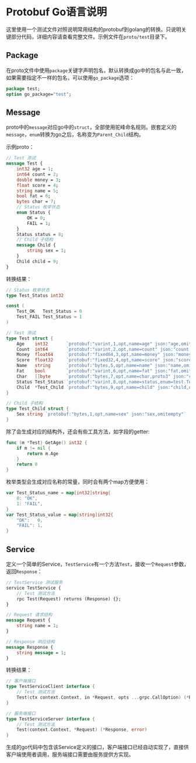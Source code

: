# Protobuf Go语言说明

这里使用一个测试文件对照说明常用结构的protobuf到golang的转换。只说明关键部分代码，详细内容请查看完整文件。示例文件在`proto/test`目录下。


## Package

在proto文件中使用`package`关键字声明包名，默认转换成go中的包名与此一致，如果需要指定不一样的包名，可以使用`go_package`选项：

```protobuf
package test;
option go_package="test";
```

## Message

proto中的`message`对应go中的`struct`，全部使用驼峰命名规则。嵌套定义的`message`，`enum`转换为go之后，名称变为`Parent_Child`结构。

示例proto：

```protobuf
// Test 测试
message Test {
    int32 age = 1;
    int64 count = 2;
    double money = 3;
    float score = 4;
    string name = 5;
    bool fat = 6;
    bytes char = 7;
    // Status 枚举状态
    enum Status {
        OK = 0;
        FAIL = 1;
    }
    Status status = 8;
    // Child 子结构
    message Child {
        string sex = 1;
    }
    Child child = 9;
}
```

转换结果：

```go
// Status 枚举状态
type Test_Status int32

const (
	Test_OK   Test_Status = 0
	Test_FAIL Test_Status = 1
)

// Test 测试
type Test struct {
	Age    int32       `protobuf:"varint,1,opt,name=age" json:"age,omitempty"`
	Count  int64       `protobuf:"varint,2,opt,name=count" json:"count,omitempty"`
	Money  float64     `protobuf:"fixed64,3,opt,name=money" json:"money,omitempty"`
	Score  float32     `protobuf:"fixed32,4,opt,name=score" json:"score,omitempty"`
	Name   string      `protobuf:"bytes,5,opt,name=name" json:"name,omitempty"`
	Fat    bool        `protobuf:"varint,6,opt,name=fat" json:"fat,omitempty"`
	Char   []byte      `protobuf:"bytes,7,opt,name=char,proto3" json:"char,omitempty"`
	Status Test_Status `protobuf:"varint,8,opt,name=status,enum=test.Test_Status" json:"status,omitempty"`
	Child  *Test_Child `protobuf:"bytes,9,opt,name=child" json:"child,omitempty"`
}

// Child 子结构
type Test_Child struct {
	Sex string `protobuf:"bytes,1,opt,name=sex" json:"sex,omitempty"`
}
```

除了会生成对应的结构外，还会有些工具方法，如字段的getter:

```go
func (m *Test) GetAge() int32 {
	if m != nil {
		return m.Age
	}
	return 0
}
```

枚举类型会生成对应名称的常量，同时会有两个map方便使用：

```go
var Test_Status_name = map[int32]string{
	0: "OK",
	1: "FAIL",
}
var Test_Status_value = map[string]int32{
	"OK":   0,
	"FAIL": 1,
}
```

## Service

定义一个简单的Service，`TestService`有一个方法`Test`，接收一个`Request`参数，返回`Response`：

```protobuf
// TestService 测试服务
service TestService {
    // Test 测试方法
	rpc Test(Request) returns (Response) {};
}

// Request 请求结构
message Request {
	string name = 1;
}

// Response 响应结构
message Response {
    string message = 1;
}
```

转换结果：

```go
// 客户端接口
type TestServiceClient interface {
	// Test 测试方法
	Test(ctx context.Context, in *Request, opts ...grpc.CallOption) (*Response, error)
}

// 服务端接口
type TestServiceServer interface {
	// Test 测试方法
	Test(context.Context, *Request) (*Response, error)
}
```

生成的go代码中包含该Service定义的接口，客户端接口已经自动实现了，直接供客户端使用者调用，服务端接口需要由服务提供方实现。
